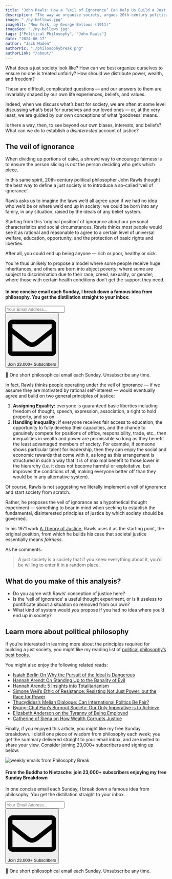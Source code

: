 ```yaml
---
title: "John Rawls: How a ‘Veil of Ignorance’ Can Help Us Build a Just Society"
description: "The way we organize society, argues 20th-century political philosopher John Rawls, is best considered under a ‘veil of ignorance’."
image: "./ny-bellows.jpg"
imageAlt: "New York, by George Bellows (1911)"
imageSeo: "./ny-bellows.jpg"
tags: ["Political Philosophy", "John Rawls"]
date: "2024-06-17"
author: "Jack Maden"
authorPic: "./philosophybreak.png"
authorLink: "/about/"
---
```


<span class="big-letter">W</span>hat does a just society look like? How can we best organize ourselves to ensure no one is treated unfairly? How should we distribute power, wealth, and freedom?

These are difficult, complicated questions — and our answers to them are invariably shaped by our own life experiences, beliefs, and values.

Indeed, when we discuss what’s best for society, we are often at some level discussing what’s best for ourselves and our loved ones — or, at the very least, we are guided by our own conceptions of what ‘goodness’ means.

Is there a way, then, to see beyond our own biases, interests, and beliefs? What can we do to establish a _disinterested_ account of justice? 

## The veil of ignorance

<span class="big-letter">W</span>hen dividing up portions of cake, a shrewd way to encourage fairness is to ensure the person slicing is _not_ the person deciding who gets which piece.

In this same spirit, 20th-century political philosopher John Rawls thought the best way to define a just society is to introduce a so-called ‘veil of ignorance’.

Rawls asks us to imagine the laws we’d all agree upon if we had no idea who we’d be or where we’d end up in society: we could be born into any family, in any situation, raised by the ideals of any belief system. 

Starting from this ‘original position’ of ignorance about our personal characteristics and social circumstances, Rawls thinks most people would see it as rational and reasonable to agree to a certain level of universal welfare, education, opportunity, and the protection of basic rights and liberties.

After all, you could end up being anyone — rich or poor, healthy or sick.

You’re thus unlikely to propose a model where some people receive huge inheritances, and others are born into abject poverty; where some are subject to discrimination due to their race, creed, sexuality, or gender; where those with certain health conditions don’t get the support they need.

<!--small subscribe-->
<div class="course-promo darkradial-background subscribe text-center">
    <h4>In one concise email each Sunday, I break down a famous idea from philosophy. You get the distillation straight to your inbox:</h4>
    <div class="small-pad-top">
        <form action="https://app.convertkit.com/forms/5812400/subscriptions" method="post" data-sv-form="5812400" data-uid="be0e52d3c0" data-format="inline" data-version="6" data-options="{&quot;settings&quot;:{&quot;after_subscribe&quot;:{&quot;action&quot;:&quot;message&quot;,&quot;success_message&quot;:&quot;Thank you, philosopher! Your welcome email will land in your inbox shortly.&quot;,&quot;redirect_url&quot;:&quot;https://philosophybreak.com/thank-you/&quot;},&quot;analytics&quot;:{&quot;google&quot;:null,&quot;fathom&quot;:null,&quot;facebook&quot;:null,&quot;segment&quot;:null,&quot;pinterest&quot;:null,&quot;sparkloop&quot;:null,&quot;googletagmanager&quot;:null},&quot;modal&quot;:{&quot;trigger&quot;:&quot;timer&quot;,&quot;scroll_percentage&quot;:null,&quot;timer&quot;:5,&quot;devices&quot;:&quot;all&quot;,&quot;show_once_every&quot;:15},&quot;powered_by&quot;:{&quot;show&quot;:false,&quot;url&quot;:&quot;https://convertkit.com/features/forms?utm_campaign=poweredby&amp;utm_content=form&amp;utm_medium=referral&amp;utm_source=dynamic&quot;},&quot;recaptcha&quot;:{&quot;enabled&quot;:false},&quot;return_visitor&quot;:{&quot;action&quot;:&quot;show&quot;,&quot;custom_content&quot;:&quot;&quot;},&quot;slide_in&quot;:{&quot;display_in&quot;:&quot;bottom_right&quot;,&quot;trigger&quot;:&quot;timer&quot;,&quot;scroll_percentage&quot;:null,&quot;timer&quot;:5,&quot;devices&quot;:&quot;all&quot;,&quot;show_once_every&quot;:15},&quot;sticky_bar&quot;:{&quot;display_in&quot;:&quot;top&quot;,&quot;trigger&quot;:&quot;timer&quot;,&quot;scroll_percentage&quot;:null,&quot;timer&quot;:5,&quot;devices&quot;:&quot;all&quot;,&quot;show_once_every&quot;:15}},&quot;version&quot;:&quot;6&quot;}" min-width="400 500 600 700 800">
        <div data-style="clean"><ul data-element="errors" data-group="alert"></ul><div data-element="fields" data-stacked="false">
            <div>
                <input name="email_address" aria-label="Your Email Address..." placeholder="Your Email Address..." required type="email" />
            </div>
            <button class="button primary" type="submit" data-element="submit"><div><div></div><div></div><div></div></div><span><svg xmlns="http://www.w3.org/2000/svg" viewBox="0 0 512 512"><path d="M464 64H48C21.49 64 0 85.49 0 112v288c0 26.51 21.49 48 48 48h416c26.51 0 48-21.49 48-48V112c0-26.51-21.49-48-48-48zm0 48v40.805c-22.422 18.259-58.168 46.651-134.587 106.49-16.841 13.247-50.201 45.072-73.413 44.701-23.208.375-56.579-31.459-73.413-44.701C106.18 199.465 70.425 171.067 48 152.805V112h416zM48 400V214.398c22.914 18.251 55.409 43.862 104.938 82.646 21.857 17.205 60.134 55.186 103.062 54.955 42.717.231 80.509-37.199 103.053-54.947 49.528-38.783 82.032-64.401 104.947-82.653V400H48z"/></svg>Join 23,000+ Subscribers</span></button>
            </div>
            </div>
        </form>
        <p class="tiny-mar-top no-mar-bottom review-font">💭 One short philosophical email each Sunday. Unsubscribe any time.</p>
    </div>
</div>

In fact, Rawls thinks people operating under the veil of ignorance — if we assume they are motivated by rational self-interest — would eventually agree and build on two general principles of justice:

1. **Assigning Equality:** everyone is guaranteed basic liberties including freedom of thought, speech, expression, association, a right to hold property, and so on.
2. **Handling Inequality:** if everyone receives fair access to education, the opportunity to fully develop their capacities, and the chance to genuinely compete for positions of office, responsibility, trade, etc., then inequalities in wealth and power are permissible so long as they benefit the least advantaged members of society. For example, if someone shows particular talent for leadership, then they can enjoy the social and economic rewards that come with it, as long as this arrangement is structured in such a way that it is of maximal benefit to those lower in the hierarchy (i.e. it does not become harmful or exploitative, but improves the conditions of all, making everyone better off than they would be in any alternative system).

Of course, Rawls is not suggesting we literally implement a veil of ignorance and start society from scratch.

Rather, he proposes the veil of ignorance as a hypothetical thought experiment — something to bear in mind when seeking to establish the fundamental, disinterested principles of justice by which society should be governed.

In his 1971 work <a target="_blank" rel="noopener noreferrer sponsored" href="https://www.amazon.com/Theory-Justice-John-Rawls/dp/0674000781?&linkCode=ll1&tag=philosophybre-20&linkId=32f800053d60a9b8127a0026165f8645&language=en_US&ref_=as_li_ss_tl">A Theory of Justice</a>, Rawls uses it as the starting point, the original position, from which he builds his case that societal justice essentially means _fairness_.

As he comments: 

>A just society is a society that if you knew everything about it, you’d be willing to enter it in a random place.

## What do you make of this analysis?

- Do you agree with Rawls’ conception of justice here?
- Is the ‘veil of ignorance’ a useful thought experiment, or is it useless to pontificate about a situation so removed from our own?
- What kind of system would _you_ propose if you had no idea where you’d end up in society?

## Learn more about political philosophy

<span class="big-letter">I</span>f you’re interested in learning more about the principles required for building a just society, you might like my reading list of [political philosophy’s best books](/reading-lists/political-philosophy/).

You might also enjoy the following related reads:

- [Isaiah Berlin On Why the Pursuit of the Ideal is Dangerous](/articles/isaiah-berlin-on-why-the-pursuit-of-the-ideal-is-harmful/)
- [Hannah Arendt On Standing Up to the Banality of Evil](/articles/hannah-arendt-on-standing-up-to-the-banality-of-evil/)
- [Hannah Arendt: 5 Insights into Totalitarianism](/articles/hannah-arendt-5-insights-into-totalitarianism/)
- [Simone Weil’s Ethic of Resistance: Resisting Not Just Power, but the Race for Power](/articles/simone-weil-ethic-of-resistance/)
- [Thucydides’s Melian Dialogue: Can International Politics Be Fair?](/articles/thucydides-melian-dialogue-can-international-politics-be-fair/)
- [Byung-Chul Han’s Burnout Society: Our Only Imperative is to Achieve](/articles/byung-chul-han-burnout-society-our-only-imperative-is-to-achieve/)
- [Elizabeth Anderson on the Tyranny of Being Employed](/articles/elizabeth-anderson-on-the-tyranny-of-being-employed/)
- [Catherine of Siena on How Wealth Corrupts Justice](/articles/catherine-of-siena-on-how-wealth-corrupts-justice/)

Finally, if you enjoyed this article, you might like my free Sunday breakdown. I distill one piece of wisdom from philosophy each week; you get the summary delivered straight to your email inbox, and are invited to share your view. Consider joining 23,000+ subscribers and signing up below:

<!--big subscribe-->
<div class="course-promo darkradial-background subscribe text-center">
    <img src="/static/6313d50bc32799a6c869239128784c7b/e7f7a/weekly-break.webp" alt="weekly emails from Philosophy Break">
    <h4>From the Buddha to Nietzsche: join 23,000+ subscribers enjoying my free Sunday Breakdown</h4>
    <p class="small-grey-font no-mar-bottom">In one concise email each Sunday, I break down a famous idea from philosophy. You get the distillation straight to your inbox.</p>
    <div class="small-pad-top">
        <form action="https://app.convertkit.com/forms/5812400/subscriptions" method="post" data-sv-form="5812400" data-uid="be0e52d3c0" data-format="inline" data-version="6" data-options="{&quot;settings&quot;:{&quot;after_subscribe&quot;:{&quot;action&quot;:&quot;message&quot;,&quot;success_message&quot;:&quot;Thank you, philosopher! Your welcome email will land in your inbox shortly.&quot;,&quot;redirect_url&quot;:&quot;https://philosophybreak.com/thank-you/&quot;},&quot;analytics&quot;:{&quot;google&quot;:null,&quot;fathom&quot;:null,&quot;facebook&quot;:null,&quot;segment&quot;:null,&quot;pinterest&quot;:null,&quot;sparkloop&quot;:null,&quot;googletagmanager&quot;:null},&quot;modal&quot;:{&quot;trigger&quot;:&quot;timer&quot;,&quot;scroll_percentage&quot;:null,&quot;timer&quot;:5,&quot;devices&quot;:&quot;all&quot;,&quot;show_once_every&quot;:15},&quot;powered_by&quot;:{&quot;show&quot;:false,&quot;url&quot;:&quot;https://convertkit.com/features/forms?utm_campaign=poweredby&amp;utm_content=form&amp;utm_medium=referral&amp;utm_source=dynamic&quot;},&quot;recaptcha&quot;:{&quot;enabled&quot;:false},&quot;return_visitor&quot;:{&quot;action&quot;:&quot;show&quot;,&quot;custom_content&quot;:&quot;&quot;},&quot;slide_in&quot;:{&quot;display_in&quot;:&quot;bottom_right&quot;,&quot;trigger&quot;:&quot;timer&quot;,&quot;scroll_percentage&quot;:null,&quot;timer&quot;:5,&quot;devices&quot;:&quot;all&quot;,&quot;show_once_every&quot;:15},&quot;sticky_bar&quot;:{&quot;display_in&quot;:&quot;top&quot;,&quot;trigger&quot;:&quot;timer&quot;,&quot;scroll_percentage&quot;:null,&quot;timer&quot;:5,&quot;devices&quot;:&quot;all&quot;,&quot;show_once_every&quot;:15}},&quot;version&quot;:&quot;6&quot;}" min-width="400 500 600 700 800">
        <div data-style="clean"><ul data-element="errors" data-group="alert"></ul><div data-element="fields" data-stacked="false">
            <div>
                <input name="email_address" aria-label="Your Email Address..." placeholder="Your Email Address..." required type="email" />
            </div>
            <button class="button primary" type="submit" data-element="submit"><div><div></div><div></div><div></div></div><span><svg xmlns="http://www.w3.org/2000/svg" viewBox="0 0 512 512"><path d="M464 64H48C21.49 64 0 85.49 0 112v288c0 26.51 21.49 48 48 48h416c26.51 0 48-21.49 48-48V112c0-26.51-21.49-48-48-48zm0 48v40.805c-22.422 18.259-58.168 46.651-134.587 106.49-16.841 13.247-50.201 45.072-73.413 44.701-23.208.375-56.579-31.459-73.413-44.701C106.18 199.465 70.425 171.067 48 152.805V112h416zM48 400V214.398c22.914 18.251 55.409 43.862 104.938 82.646 21.857 17.205 60.134 55.186 103.062 54.955 42.717.231 80.509-37.199 103.053-54.947 49.528-38.783 82.032-64.401 104.947-82.653V400H48z"/></svg>Join 23,000+ Subscribers</span></button>
            </div>
            </div>
        </form>
        <p class="tiny-mar-top no-mar-bottom review-font">💭 One short philosophical email each Sunday. Unsubscribe any time.</p>
    </div>
</div>
</div>